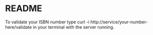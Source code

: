 # README

<!-- Exemple d’utilisation
Une interaction entre curl et le service de validation pourrait avoir l’air de ceci:

Listing 1: Exemple d’interaction avec le service de validation de ISBN.

# curl -i http://service/9782895406976/validate
HTTP/1.1 200 OK
Content-Type: application/json; charset=utf-8

{"message":"Le ISBN 9782895406976 est valide."} -->

To validate your ISBN number type
curl -i http://service/your-number-here/validate
in your terminal with the server running.
